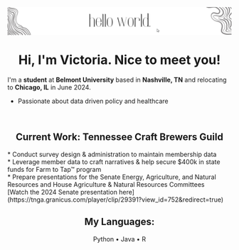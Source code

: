 <p align="center">
  <img align="center" alt="Meme Studio" src="https://github.com/vcrawfordnelson/vcrawfordnelson/blob/main/images/hello%20world..png" />
</p>

<h1 align="center">Hi, I'm Victoria. Nice to meet you!</h1>

I'm a __student__ at __Belmont University__ based in __Nashville, TN__ and relocating to __Chicago, IL__ in June 2024.
<br/>
* Passionate about data driven policy and healthcare<br/>
<br/>
<h2 align="center">Current Work: Tennessee Craft Brewers Guild</h2>
* Conduct survey design & administration to maintain membership data<br/>
* Leverage member data to craft narratives & help secure $400k in state funds for Farm to Tap™ program<br/>
* Prepare presentations for the Senate Energy, Agriculture, and Natural Resources and House Agriculture & Natural Resources Committees
 <br/>
[Watch the 2024 Senate presentation here](https://tnga.granicus.com/player/clip/29391?view_id=752&redirect=true)
<br/>
<h2 align="center">My Languages:</h2>

<p align="center">
  Python •
  Java •
  R
</p>



<!--
**vcrawfordnelson/vcrawfordnelson** is a ✨ _special_ ✨ repository because its `README.md` (this file) appears on your GitHub profile.

Here are some ideas to get you started:

- 🔭 I’m currently working on ...
- 🌱 I’m currently learning ...
- 👯 I’m looking to collaborate on ...
- 🤔 I’m looking for help with ...
- 💬 Ask me about ...
- 📫 How to reach me: ...
- 😄 Pronouns: ...
- ⚡ Fun fact: ...
-->
